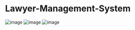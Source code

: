 # Lawyer-Management-System

![image](https://github.com/user-attachments/assets/641cbb8e-97ea-4245-bf0e-329458789279)
![image](https://github.com/user-attachments/assets/dd0fe75d-ffae-41b9-9c4a-6d7c70e732c0)
![image](https://github.com/user-attachments/assets/13955c1e-5d3f-4354-bbf8-204699e3b348)
